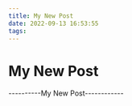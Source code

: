 ```yaml
---
title: My New Post
date: 2022-09-13 16:53:55
tags:
---
```


# My New Post

----------My New Post------------
